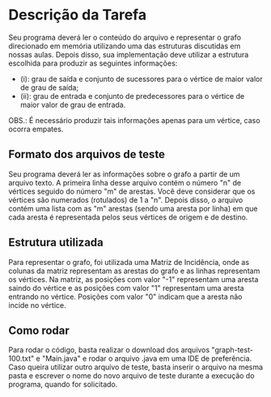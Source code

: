 # Descrição da Tarefa
Seu programa deverá ler o conteúdo do arquivo e representar o grafo direcionado em memória utilizando uma das estruturas discutidas em nossas aulas. Depois disso, sua implementação deve utilizar a estrutura escolhida para produzir as seguintes informações: 

- (i): grau de saída e conjunto de sucessores para o vértice de maior valor de grau de saída; 
- (ii): grau de entrada e conjunto de predecessores para o vértice de maior valor de grau de entrada. 

OBS.: É necessário produzir tais informações apenas para um vértice, caso ocorra empates.

## Formato dos arquivos de teste
Seu programa deverá ler as informações sobre o grafo a partir de um arquivo texto. A primeira linha desse arquivo contém o número "n" de vértices seguido do número "m" de arestas. Você deve considerar que os vértices são numerados (rotulados) de 1 a "n". Depois disso, o arquivo contém uma lista com as "m" arestas (sendo uma aresta por linha) em que cada aresta é representada pelos seus vértices de origem e de destino.

## Estrutura utilizada
Para representar o grafo, foi utilizada uma Matriz de Incidência, onde as colunas da matriz representam as arestas do grafo e as linhas representam os vértices. Na matriz, as posições com valor "-1" representam uma aresta saindo do vértice e as posições com valor "1" representam uma aresta entrando no vértice. Posições com valor "0" indicam que a aresta não incide no vértice.

## Como rodar
Para rodar o código, basta realizar o download dos arquivos "graph-test-100.txt" e "Main.java" e rodar o arquivo .java em uma IDE de preferência. Caso queira utilizar outro arquivo de teste, basta inserir o arquivo na mesma pasta e escrever o nome do novo arquivo de teste durante a execução do programa, quando for solicitado.
